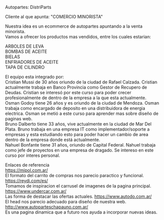 Autopartes: DistriParts <br>

Cliente al que apunta: "COMERCIO MINORISTA" <br>

Nuestra idea es un ecommerce de autopartes apuntando a la venta minorista. <br>
Vamos a ofrecer los productos mas vendidos, entre los cuales estarian: <br>

ARBOLES DE LEVA <br>
BOMBAS DE ACEITE <br>
BIELAS <br>
ENFRIADORES DE ACEITE <br>
TAPA DE CILINDRO <br>

El equipo esta integrado por: <br>
Cristian Mussi de 30 años oriundo de la ciudad de Rafael Calzada. Cristian actualmente trabaja en Banco Provincia como Gestor de Recupero de Deudas. Cristian se interesó por este curso para poder crecer profesionalmente de dentro de la empresa a la que esta actualmente. <br>
Osman Godoy tiene 26 años y es oriundo de la ciudad de Mendoza. Osman trabaja como encargado de deposito en una distribuidora de energia electrica. Osman se metió a este curso para aprender mas sobre diseño de paginas web. <br>
Bruno Dalberto tiene 33 años, vive actualmente en la ciudad de Mar Del Plata. Bruno trabaja en una empresa IT como implementador/soporte a empresas y esta estudiando esto para poder hacer un cambio de area dentro de la empresa donde está actualmente. <br>
Nahuel Bonfante tiene 31 años, oriundo de Capital Federal. Nahuel trabaja como jefe de proyectos en una empresa de dragado. Se intereso en este curso por interes personal. <br>

Enlaces de referencia <br>
https://mipol.com.ar/ <br> El formato del carrito de compras nos parecio paractico y funcional.
https://reydi.com/es/ <br> Tomamos de inspiracion el carrusel de imagenes de la pagina principal.
https://www.undercar.com.ar/ <br> Las forma de destacar las ofertas actuales.
https://www.autodo.com.ar/ <br> El head nos parecio adecuado para diseño de nuestra web.
http://www.autoparteschapauno.com.ar/ <br> Es una pagina dinamica que a futuro nos ayuda a incorporar nuevas ideas.

